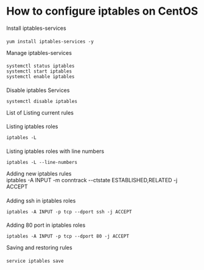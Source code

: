 # How to configure iptables on CentOS
Install iptables-services
####
    yum install iptables-services -y
Manage iptables-services
####
    systemctl status iptables
    systemctl start iptables
    systemctl enable iptables
####
Disable iptables Services

    systemctl disable iptables
    
List of Listing current rules
####
Listing iptables roles

    iptables -L
####
Listing iptables roles with line numbers

    iptables -L --line-numbers

Adding new iptables rules <br>
iptables -A INPUT -m conntrack --ctstate ESTABLISHED,RELATED -j ACCEPT
####
Adding ssh in iptables roles

    iptables -A INPUT -p tcp --dport ssh -j ACCEPT
####
Adding 80 port in iptables roles

    iptables -A INPUT -p tcp --dport 80 -j ACCEPT

Saving and restoring rules
####
    service iptables save
